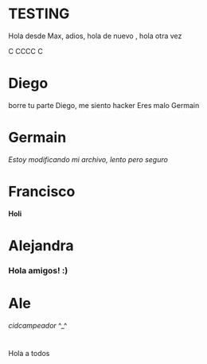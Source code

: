 # TESTING

Hola desde Max, adios, hola de nuevo , hola otra vez

C
CCCC
C






# Diego

borre tu parte Diego, me siento hacker
Eres malo Germain 

# Germain

*Estoy modificando mi archivo, lento pero seguro* 

# Francisco
**Holi**

# Alejandra
###  Hola amigos! :)


# Ale
 *cidcampeador* ^_^
#

Hola a todos
